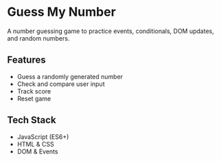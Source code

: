 # Guess My Number

A number guessing game to practice events, conditionals, DOM updates, and random numbers.

## Features
- Guess a randomly generated number  
- Check and compare user input  
- Track score  
- Reset game  

## Tech Stack
- JavaScript (ES6+)  
- HTML & CSS  
- DOM & Events
